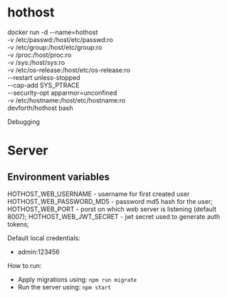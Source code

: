 # hothost



docker run -d --name=hothost \
  -v /etc/passwd:/host/etc/passwd:ro \
  -v /etc/group:/host/etc/group:ro \
  -v /proc:/host/proc:ro \
  -v /sys:/host/sys:ro \
  -v /etc/os-release:/host/etc/os-release:ro \
  --restart unless-stopped \
  --cap-add SYS_PTRACE \
  --security-opt apparmor=unconfined \
  -v /etc/hostname:/host/etc/hostname:ro \
  devforth/hothost bash



Debugging

# Server

## Environment variables
HOTHOST_WEB_USERNAME - username for first created user
HOTHOST_WEB_PASSWORD_MD5 - password md5 hash for the user;
HOTHOST_WEB_PORT - porst on which web server is listening (default 8007);
HOTHOST_WEB_JWT_SECRET - jwt secret used to generate auth tokens;

Default local credentials:
- admin:123456

How to run:
- Apply migrations using: `npm run migrate`
- Run the server using: `npm start`
